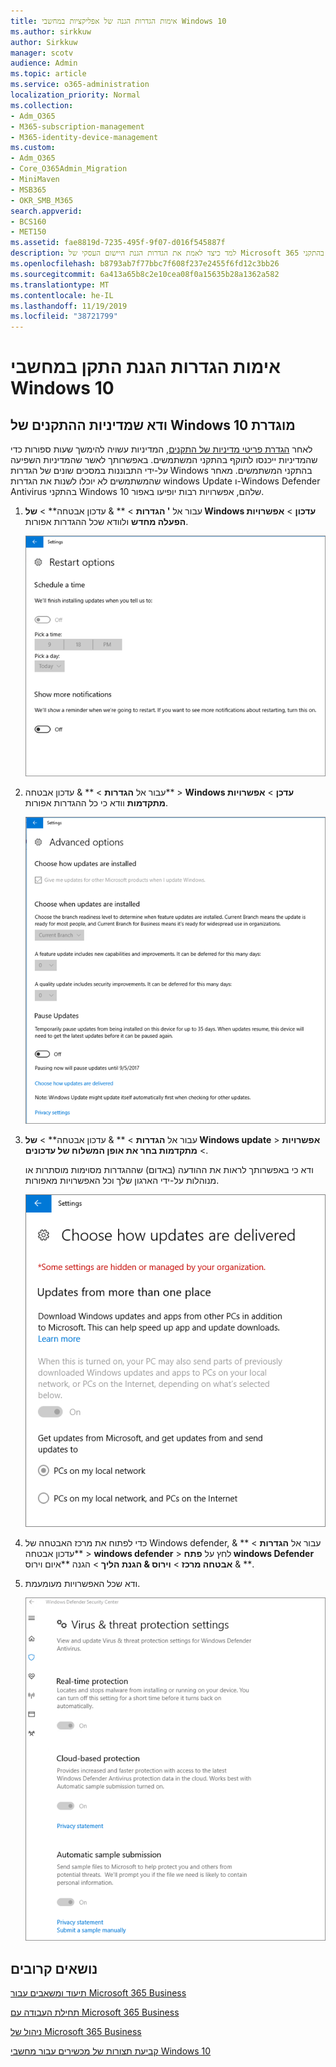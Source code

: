 ```yaml
---
title: אימות הגדרות הגנה של אפליקציות במחשבי Windows 10
ms.author: sirkkuw
author: Sirkkuw
manager: scotv
audience: Admin
ms.topic: article
ms.service: o365-administration
localization_priority: Normal
ms.collection:
- Adm_O365
- M365-subscription-management
- M365-identity-device-management
ms.custom:
- Adm_O365
- Core_O365Admin_Migration
- MiniMaven
- MSB365
- OKR_SMB_M365
search.appverid:
- BCS160
- MET150
ms.assetid: fae8819d-7235-495f-9f07-d016f545887f
description: למד כיצד לאמת את הגדרות הגנת היישום העסקי של Microsoft 365 בהתקני Windows 10.
ms.openlocfilehash: b8793ab7f77bbc7f608f237e2455f6fd12c3bb26
ms.sourcegitcommit: 6a413a65b8c2e10cea08f0a15635b28a1362a582
ms.translationtype: MT
ms.contentlocale: he-IL
ms.lasthandoff: 11/19/2019
ms.locfileid: "38721799"
---
```

# <a name="validate-device-protection-settings-on-windows-10-pcs"></a>אימות הגדרות הגנת התקן במחשבי Windows 10

## <a name="verify-that-windows-10-device-policies-are-set"></a>ודא שמדיניות ההתקנים של Windows 10 מוגדרת

לאחר [הגדרת פריטי מדיניות של התקנים](protection-settings-for-windows-10-pcs.md), המדיניות עשויה להימשך שעות ספורות כדי שהמדיניות ייכנסו לתוקף בהתקני המשתמשים. באפשרותך לאשר שהמדיניות השפיעה על-ידי התבוננות במסכים שונים של הגדרות Windows בהתקני המשתמשים. מאחר שהמשתמשים לא יוכלו לשנות את הגדרות windows Update ו-Windows Defender Antivirus בהתקני Windows 10 שלהם, אפשרויות רבות יופיעו באפור.
  
1. עבור אל **' הגדרות** \> ** &amp; עדכון אבטחה** \> **של Windows עדכון** \> **אפשרויות הפעלה מחדש** ולוודא שכל ההגדרות אפורות. 
    
    ![כל האפשרויות הפעלה מחדש מאפורות.](media/31308da9-18b0-47c5-bbf6-d5fa6747c376.png)
  
2. עבור אל **הגדרות** \> ** &amp; עדכון אבטחה** \> **Windows עדכן** \> **אפשרויות מתקדמות** וודא כי כל ההגדרות אפורות. 
    
    ![אפשרויות העדכונים המתקדמים של Windows מאפורות כולן.](media/049cf281-d503-4be9-898b-c0a3286c7fc2.png)
  
3. עבור אל **הגדרות** \> ** &amp; עדכון אבטחה** \> **של Windows update** \> **אפשרויות** \> **מתקדמות בחר את אופן המשלוח של עדכונים**.
    
    ודא כי באפשרותך לראות את ההודעה (באדום) שההגדרות מסוימות מוסתרות או מנוהלות על-ידי הארגון שלך וכל האפשרויות מאפורות.
    
    ![בחר כיצד עדכונים מועברים לדף מציין שההגדרות מוסתרות או מנוהלות על-ידי הארגון שלך.](media/6b3e37c5-da41-4afd-9983-b4f406216b59.png)
  
4. כדי לפתוח את מרכז האבטחה של Windows defender, עבור אל **הגדרות** \> ** &amp; עדכון אבטחה** \> **windows defender** \> לחץ על **פתח windows Defender אבטחה מרכז** \> **וירוס &amp; הגנת הליך** \> הגנה **איום וירוס &amp; **. 
    
5. ודא שכל האפשרויות מעומעמת. 
    
    ![הגדרות הגנת הווירוס והאיום מאפורות.](media/9ca68d40-a5d9-49d7-92a4-c581688b5926.png)
  
## <a name="related-topics"></a>נושאים קרובים

[תיעוד ומשאבים עבור Microsoft 365 Business](https://go.microsoft.com/fwlink/p/?linkid=853701)
  
[תחילת העבודה עם Microsoft 365 Business](microsoft-365-business-overview.md)
  
[ניהול של Microsoft 365 Business](manage.md)
  
[קביעת תצורות של מכשירים עבור מחשבי Windows 10](protection-settings-for-windows-10-pcs.md)
  

